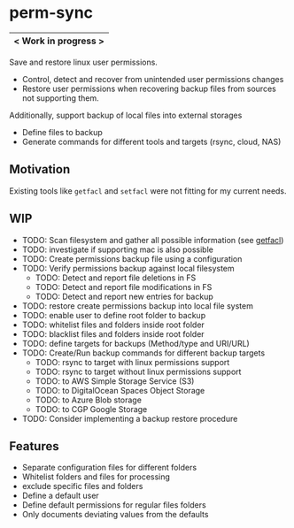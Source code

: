 # perm-sync

| **< Work in progress >** |
| - |

Save and restore linux user permissions.

- Control, detect and recover from unintended user permissions changes
- Restore user permissions when recovering backup files from sources not supporting them.

Additionally, support backup of local files into external storages

- Define files to backup
- Generate commands for different tools and targets (rsync, cloud, NAS)

## Motivation

Existing tools like `getfacl` and `setfacl` were not fitting for my current needs.

## WIP

- TODO: Scan filesystem and gather all possible information (see [getfacl](https://linux.die.net/man/1/getfacl))
- TODO: investigate if supporting mac is also possible
- TODO: Create permissions backup file using a configuration
- TODO: Verify permissions backup against local filesystem
  - TODO: Detect and report file deletions in FS
  - TODO: Detect and report file modifications in FS
  - TODO: Detect and report new entries for backup
- TODO: restore create permissions backup into local file system
- TODO: enable user to define root folder to backup
- TODO: whitelist files and folders inside root folder
- TODO: blacklist files and folders inside root folder
- TODO: define targets for backups (Method/type and URI/URL)
- TODO: Create/Run backup commands for different backup targets
  - TODO: rsync to target with linux permissions support
  - TODO: rsync to target without linux permissions support
  - TODO: to AWS Simple Storage Service (S3)
  - TODO: to DigitalOcean Spaces Object Storage
  - TODO: to Azure Blob storage
  - TODO: to CGP Google Storage
- TODO: Consider implementing a backup restore procedure

## Features

- Separate configuration files for different folders
- Whitelist folders and files for processing
- exclude specific files and folders
- Define a default user
- Define default permissions for regular files folders
- Only documents deviating values from the defaults

